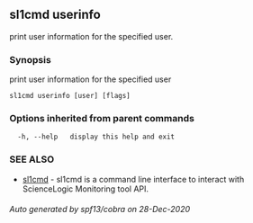 ## sl1cmd userinfo

print user information for the specified user.

### Synopsis

print user information for the specified user

```
sl1cmd userinfo [user] [flags]
```

### Options inherited from parent commands

```
  -h, --help   display this help and exit
```

### SEE ALSO

* [sl1cmd](sl1cmd.md)	 - sl1cmd is a command line interface to interact with ScienceLogic Monitoring tool API.

###### Auto generated by spf13/cobra on 28-Dec-2020
